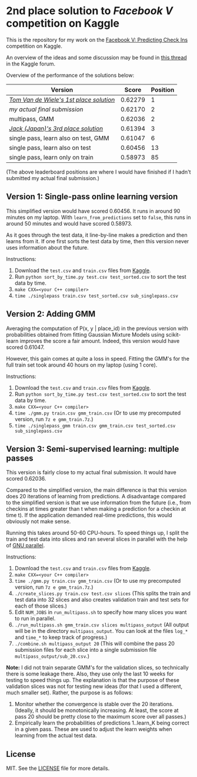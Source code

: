 # 2nd place solution to *Facebook V* competition on Kaggle

This is the repository for my work on the
[Facebook V: Predicting Check Ins][kaggle] competition on Kaggle.

An overview of the ideas and some discussion may be found in
[this thread][forum] in the Kaggle forum.

Overview of the performance of the solutions below:

Version | Score | Position
--------|-------|---------
*[Tom Van de Wiele's 1st place solution][ttvand]* | 0.62279 | 1
*my actual final submission* | 0.62170 | 2
multipass, GMM | 0.62036 | 2
*[Jack (Japan)'s 3rd place solution][jack]* | 0.61394 | 3
single pass, learn also on test, GMM | 0.61047 | 6
single pass, learn also on test | 0.60456 | 13
single pass, learn only on train | 0.58973 | 85

(The above leaderboard positions are where I would have finished if
 I hadn't submitted my actual final submission.)


## Version 1: Single-pass online learning version

This simplified version would have scored 0.60456. It runs
in around 90 minutes on my laptop. With `learn_from_predictions` set
to `false`, this runs in around 50 minutes and would have
scored 0.58973.

As it goes through the test data, it line-by-line makes a prediction
and then learns from it. If one first sorts the test data by time, then
this version never uses information about the future.

Instructions:

1. Download the `test.csv` and `train.csv` files from [Kaggle][kaggle].
2. Run `python sort_by_time.py test.csv test_sorted.csv` to sort the test
   data by time.
3. `make CXX=<your C++ compiler>`
4. `time ./singlepass train.csv test_sorted.csv sub_singlepass.csv`


## Version 2: Adding GMM

Averaging the computation of P(x, y | place_id) in the previous version with
probabilities obtained from fitting Gaussian Mixture Models using scikit-learn
improves the score a fair amount. Indeed, this version would have
scored 0.61047.

However, this gain comes at quite a loss in speed. Fitting the GMM's for the
full train set took around 40 hours on my laptop (using 1 core).

Instructions:

1. Download the `test.csv` and `train.csv` files from [Kaggle][kaggle].
2. Run `python sort_by_time.py test.csv test_sorted.csv` to sort the test
   data by time.
3. `make CXX=<your C++ compiler>`
4. `time ./gmm.py train.csv gmm_train.csv`
   (Or to use my precomputed version, run `7z e gmm_train.7z`.)
5. `time ./singlepass_gmm train.csv gmm_train.csv test_sorted.csv sub_singlepass.csv`


## Version 3: Semi-supervised learning: multiple passes

This version is fairly close to my actual final submission. It would have
scored 0.62036.

Compared to the simplified version, the main difference is that this version
does 20 iterations of learning from predictions.
A disadvantage compared to the simplified version is that we use information
from the future (i.e., from checkins at times greater than t when making a
prediction for a checkin at time t). If the application demanded real-time
predictions, this would obviously not make sense.

Running this takes around 50-60 CPU-hours. To speed things up, I split
the train and test data into slices and ran several slices in parallel with
the help of [GNU parallel][gnu-parallel].

Instructions:

1. Download the `test.csv` and `train.csv` files from [Kaggle][kaggle].
2. `make CXX=<your C++ compiler>`
3. `time ./gmm.py train.csv gmm_train.csv`
   (Or to use my precomputed version, run `7z e gmm_train.7z`.)
4. `./create_slices.py train.csv test.csv slices`
   (This splits the train and test data into 32 slices and also creates
    validation train and test sets for each of those slices.)
5. Edit `NUM_JOBS` in `run_multipass.sh` to specify how many slices you want
   to run in parallel.
6. `./run_multipass.sh gmm_train.csv slices multipass_output`
   (All output will be in the directory `multipass_output`.
    You can look at the files `log_*` and `time_*` to keep track of progress.)
7. `./combine.sh multipass_output 20`
   (This will combine the pass 20
    submission files for each slice into a single submission file
    `multipass_output/sub_20.csv`.)

**Note:** I did not train separate GMM's for the validation slices, so
technically there is some leakage there. Also, they use only the last 10 weeks
for testing to speed things up. The explanation is that the purpose of these
validation slices was not for testing new ideas (for that I used
a different, much smaller set). Rather, the purpose is as follows:

1. Monitor whether the convergence is stable over the 20 iterations.
   (Ideally, it should be monotonically increasing. At least, the score
    at pass 20 should be pretty close to the maximum score over all passes.)
2. Empirically learn the probabilities of predictions 1..learn_K being
   correct in a given pass. These are used to adjust the learn weights
   when learning from the actual test data.


## License

MIT. See the [LICENSE](LICENSE) file for more details.


[kaggle]: https://www.kaggle.com/c/facebook-v-predicting-check-ins
[forum]: https://www.kaggle.com/c/facebook-v-predicting-check-ins/forums/t/22078/solution-sharing/126235#post126235
[ttvand]: https://ttvand.github.io/Winning-approach-of-the-Facebook-V-Kaggle-competition/and/Facebook-V
[jack]: https://www.kaggle.com/c/facebook-v-predicting-check-ins/forums/t/22078/solution-sharing/126290#post126290
[gnu-parallel]: http://www.gnu.org/software/parallel/

